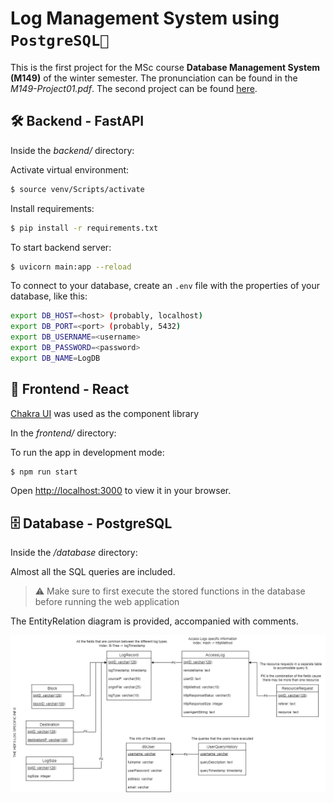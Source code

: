 # Log Management System using `PostgreSQL🐘`

This is the first project for the MSc course  __Database Management System (M149)__ of the winter semester. The pronunciation can be found in the _M149-Project01.pdf_. The second project can be found [here](https://github.com/LoukasPap/log-management-system-mongo).

## 🛠️ Backend - FastAPI
Inside the _backend/_ directory:

Activate virtual environment:
```bash
$ source venv/Scripts/activate
```

Install requirements:
```bash
$ pip install -r requirements.txt
```

To start backend server:
```bash
$ uvicorn main:app --reload
```

To connect to your database, create an `.env` file with the properties of your database, like this:
```bash
export DB_HOST=<host> (probably, localhost)
export DB_PORT=<port> (probably, 5432)
export DB_USERNAME=<username>
export DB_PASSWORD=<password>
export DB_NAME=LogDB
```

## 🎨 Frontend - React 
[Chakra UI](https://chakra-ui.com/) was used as the component library

In the _frontend/_ directory:

To run the app in development mode:
```bash
$ npm run start
```

Open [http://localhost:3000](http://localhost:3000) to view it in your browser.


## 🗄️ Database - PostgreSQL
Inside the _/database_ directory:

Almost all the SQL queries are included.

> ⚠️ Make sure to first execute the stored functions in the database before running the web application

The EntityRelation diagram is provided, accompanied with comments.

![ER_diagram](database/ER_diagram.png "ER diagram")

